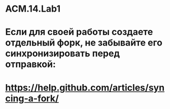 ACM.14.Lab1
===========
# Если для своей работы создаете отдельный форк, не забывайте его синхронизировать перед отправкой:
# https://help.github.com/articles/syncing-a-fork/
